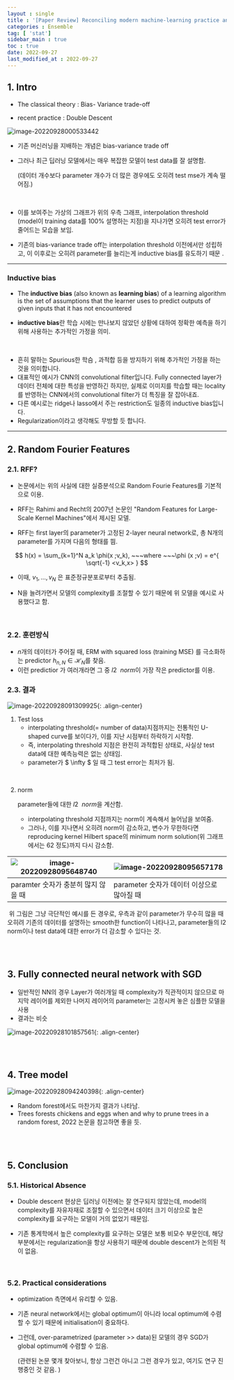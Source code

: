 ```yaml
---
layout : single
title : '[Paper Review] Reconciling modern machine-learning practice and the classical bias–variance trade-off'
categories : Ensemble
tag: [ 'stat']
sidebar_main : true
toc : true
date: 2022-09-27
last_modified_at : 2022-09-27
---
```




## 1. Intro



- The classical theory : Bias- Variance trade-off



- recent practice : Double Descent 



![image-20220928000533442](https://raw.githubusercontent.com/whatsdata/assets/main/img/2022-09/image-20220928000533442.png)



- 기존 머신러닝을 지배하는 개념은 bias-variance trade off

- 그러나 최근 딥러닝 모델에서는 매우 복잡한 모델이 test data를 잘 설명함.

  (데이터 개수보다 parameter 개수가 더 많은 경우에도 오히려 test mse가 계속 떨어짐.)



<br>



- 이를 보여주는 가상의 그래프가 위의 우측 그래프, interpolation threshold (model이 training data를 100% 설명하는 지점)을 지나가면 오히려 test error가 줄어드는 모습을 보임. 



- 기존의 bias-variance trade off는 interpolation threshold 이전에서만 성립하고, 이 이후로는 오히려 parameter를 늘리는게 inductive bias를 유도하기 때문 .



---

### Inductive bias

- The **inductive bias** (also known as **learning bias**) of a learning algorithm is the set of assumptions that the learner uses to predict outputs of given inputs that it has not encountered

-  **inductive bias**란 학습 시에는 만나보지 않았던 상황에 대하여 정확한 예측을 하기 위해 사용하는 추가적인 가정을 의미. 

  <BR>

- 흔히 말하는 Spurious한 학슴 , 과적합 등을 방지하기 위해 추가적인 가정을 하는 것을 의미합니다. 
- 대표적인 예시가 CNN의 convolutional filter입니다. Fully connected layer가 데이터 전체에 대한 특성을 반영하긴 하지만, 실제로 이미지를 학습할 때는 locality를 반영하는 CNN에서의 convolutional filter가 더 특징을 잘 잡아내죠.
- 다른 예시로는 ridge나 lasso에서 주는 restriction도 일종의 inductive bias입니다. 
- Regularization이라고 생각해도 무방할 듯 합니다. 



---



## 2. Random Fourier Features

### 2.1. RFF?

- 논문에서는 위의 사실에 대한 실증분석으로 Random Fourie Features를 기본적으로 이용. 

- RFF는 Rahimi and Recht의 2007년 논문인  "Random Features for Large-Scale Kernel Machines"에서 제시된 모델.

- RFF는 first layer의 parameter가 고정된 2-layer neural network로, 총 N개의 parameter를 가지며 다음의 형태를 띔. 


$$
h(x) = \sum_{k=1}^N a_k \phi(x ;v_k), ~~~where ~~~\phi (x ;v) = e^{ \sqrt{-1} <v_k,x>  }
$$

- 이때, $v_1 , ... ,v_N$ 은 표준정규분포로부터 추출됨. 

- N을 늘려가면서 모델의 complexity를 조절할 수 있기 때문에 위 모델을 예시로 사용했다고 함. 

  <br>



### 2.2. 훈련방식

- $n$개의 데이터가 주어질 때, ERM with squared loss (training MSE) 를 극소화하는 predictor $h_{n,N} \in  \mathcal{H}_N$를 찾음. 
- 이런 predictior 가 여러개라면 그 중 $l2 ~~ norm$이 가장 작은 predictor를 이용.



### 2.3. 결과

![image-20220928091309925](https://raw.githubusercontent.com/whatsdata/assets/main/img/2022-09/image-20220928091309925.png){: .align-center}

1. Test loss
   - interpolating threshold(= number of data)지점까지는 전통적인 U-shaped curve를 보이다가, 이를 지난 시점부터 하락하기 시작함.
   - 즉, interpolating threshold 지점은 완전히 과적합된 상태로, 사실상 test data에 대한 예측능력은 없는 상태임. 
   - parameter가 $ \infty $ 일 때 그 test error는 최저가 됨.



<br>

2. norm

   parameter들에 대한 $l2 ~~norm$을 계산함. 

   - interpolating threshold 지점까지는 norm이 계속해서 늘어남을 보여줌. 
   - 그러나, 이를 지나면서 오히려 norm이 감소하고, 변수가 무한하다면 reproducing kernel Hilbert space의 minimum norm solution(위 그래프에서는 62 정도)까지 다시 감소함. 

| ![image-20220928095648740](https://raw.githubusercontent.com/whatsdata/assets/main/img/2022-09/image-20220928095648740.png) | ![image-20220928095657178](https://raw.githubusercontent.com/whatsdata/assets/main/img/2022-09/image-20220928095657178.png) |
| ------------------------------------------------------------ | ------------------------------------------------------------ |
| paramter 숫자가 충분히 많지 않을 때                          | parameter 숫자가 데이터 이상으로 많아질 때                   |

​		위 그림은 그냥 극단적인 예시를 든 경우로, 우측과 같이 parameter가 무수히 많을 때 오히려 기존의 데이터를 설명하는 smooth한 function이 나타나고, parameter들의 l2 norm이나 test data에 대한 error가 더 감소할 수 있다는 것. 

<br>

<br>



## 3. Fully connected neural network with SGD

- 일반적인 NN의 경우 Layer가 여러개일 때 complexity가 직관적이지 않으므로 마지막 레이어를 제외한 나머지 레이어의 parameter는 고정시켜 놓은 심플한 모델을 사용
- 결과는 비슷

![image-20220928101857561](https://raw.githubusercontent.com/whatsdata/assets/main/img/2022-09/image-20220928101857561.png){: .align-center}





<br>

<br>

## 4. Tree model

![image-20220928094240398](https://raw.githubusercontent.com/whatsdata/assets/main/img/2022-09/image-20220928094240398.png){: .align-center}

- Random forest에서도 마찬가지 결과가 나타남. 
- Trees forests chickens and eggs when and why to prune trees in a random forest, 2022 논문을 참고하면 좋을 듯. 



<br>

<br>



## 5. Conclusion



### 5.1. Historical Absence

- Double descent 현상은 딥러닝 이전에는 잘 연구되지 않았는데, model의 complexity를 자유자재로 조절할 수 있으면서 데이터 크기 이상으로 높은 complexity를 요구하는 모델이 거의 없었기 때문임.

- 기존 통계학에서 높은 complexity를 요구하는 모델은 보통 비모수 부문인데, 해당 부분에서는 regularization을 항상 사용하기 때문에 double descent가 논의된 적이 없음. 

  <br>

### 5.2. Practical considerations

- optimization 측면에서 유리할 수 있음.

- 기존 neural network에서는 global optimum이 아니라 local optimum에 수렴할 수 있기 때문에 initialisation이 중요하다.

- 그런데, over-parametrized (parameter >> data)된 모델의 경우 SGD가 global optimum에 수렴할 수 있음. 

  (관련된 논문 몇개 찾아보니, 항상 그런건 아니고 그런 경우가 있고, 여기도 연구 진행중인 것 같음. )









